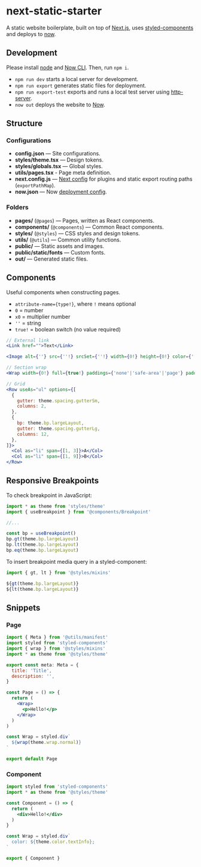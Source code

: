 # next-static-starter

A static website boilerplate, built on top of [Next.js](https://nextjs.org), uses [styled-components](https://www.styled-components.com/) and deploys to [now](http://zeit.co/).

## Development

Please install [node](https://nodejs.org) and [Now CLI](https://zeit.co/download). Then, run `npm i`.

- `npm run dev` starts a local server for development.
- `npm run export` generates static files for deployment.
- `npm run export-test` exports and runs a local test server using [http-server](https://github.com/http-party/http-server).
- `now out` deploys the website to [Now](https://zeit.co/now).

## Structure

### Configurations

- **config.json** — Site configurations.
- **styles/theme.tsx** — Design tokens.
- **styles/globals.tsx** — Global styles.
- **utils/pages.tsx** - Page meta definition.
- **next.config.js** — [Next config](https://nextjs.org/docs) for plugins and static export routing paths (`exportPathMap`).
- **now.json** — Now [deployment config](https://zeit.co/docs/configuration/).

### Folders

- **pages/** (`@pages`) — Pages, written as React components.
- **components/** (`@components`) — Common React components.
- **styles/** (`@styles`) — CSS styles and design tokens.
- **utils/** (`@utils`) — Common utility functions.
- **public/** — Static assets and images.
- **public/static/fonts** — Custom fonts.
- **out/** — Generated static files.

## Components

Useful components when constructing pages.

- `attribute-name={type!}`, where `!` means optional
- `0` = number
- `x0` = multiplier number
- `''` = string
- `true!` = boolean switch (no value required)

```jsx
// External link
<Link href="">Text</Link>

<Image alt={''} src={''!} srcSet={''!} width={0!} height={0!} color={''!} sizes={''!} id={''!} onLoad={any!} />

// Section wrap
<Wrap width={0!} full={true!} paddings={'none'|'safe-area'|'page'} paddingTop={x0!} paddingBottom={x0!} marginTop={x0!} marginBottom={x0!} align={'left'|'center'|'right'} noContent={true!} color={''!} dark={true!}></Wrap>

// Grid
<Row useAs="ul" options={[
  {
    gutter: theme.spacing.gutterSm,
    columns: 2,
  },
  {
    bp: theme.bp.largeLayout,
    gutter: theme.spacing.gutterLg,
    columns: 12,
  },
]}>
  <Col as="li" span={[1, 3]}>A</Col>
  <Col as="li" span={[1, 9]}>B</Col>
</Row>
```

## Responsive Breakpoints

To check breakpoint in JavaScript:

```jsx
import * as theme from 'styles/theme'
import { useBreakpoint } from '@components/Breakpoint'

//...

const bp = useBreakpoint()
bp.gt(theme.bp.largeLayout)
bp.lt(theme.bp.largeLayout)
bp.eq(theme.bp.largeLayout)
```

To insert breakpoint media query in a styled-component:

```js
import { gt, lt } from '@styles/mixins'

${gt(theme.bp.largeLayout)}
${lt(theme.bp.largeLayout)}
```

## Snippets

### Page

```jsx
import { Meta } from '@utils/manifest'
import styled from 'styled-components'
import { wrap } from '@styles/mixins'
import * as theme from '@styles/theme'

export const meta: Meta = {
  title: 'Title',
  description: '',
}

const Page = () => {
  return (
    <Wrap>
      <p>Hello!</p>
    </Wrap>
  )
)

const Wrap = styled.div`
  ${wrap(theme.wrap.normal)}
`

export default Page
```

### Component

```jsx
import styled from 'styled-components'
import * as theme from '@styles/theme'

const Component = () => {
  return (
    <div>Hello!</div>
  )
}

const Wrap = styled.div`
  color: ${theme.color.textInfo};
`

export { Component }
```
